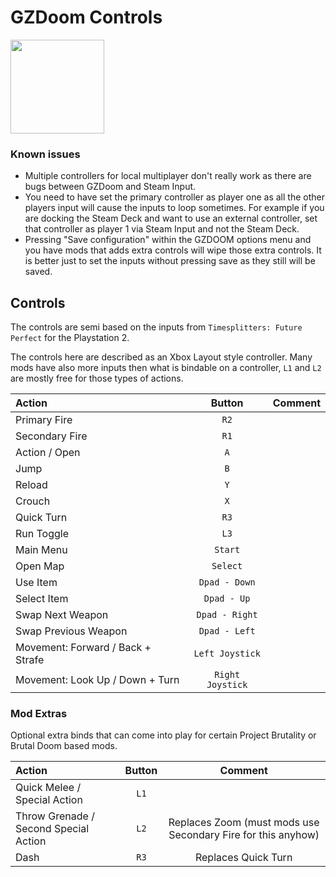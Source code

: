 # GZDoom Controls

<img src="../../../wiki_images/logos/gzdoom-logo.png" width="150">

### Known issues

- Multiple controllers for local multiplayer don't really work as there are bugs between GZDoom and Steam Input.
- You need to have set the primary controller as player one as all the other players input will cause the inputs to loop sometimes. For example if you are docking the Steam Deck and want to use an external controller, set that controller as player 1 via Steam Input and not the Steam Deck.
- Pressing "Save configuration" within the GZDOOM options menu and you have mods that adds extra controls will wipe those extra controls. It is better just to set the inputs without pressing save as they still will be saved.

## Controls

The controls are semi based on the inputs from `Timesplitters: Future Perfect` for the Playstation 2.

The controls here are described as an Xbox Layout style controller. Many mods have also more inputs then what is bindable on a controller, `L1` and `L2` are mostly free for those types of actions.

|  Action                                    |    Button        |    Comment      |
| :---                                      | :---:           |         :---:   |
| Primary Fire                              |   `R2`          |                 |
| Secondary Fire                            |   `R1`          |                |
| Action / Open                             |   `A`     |                |
| Jump                                      |   `B`     |                |
| Reload                                    |   `Y`     |                |
| Crouch                                    |   `X`     |                |
| Quick Turn                                |   `R3`     |            |
| Run Toggle                                |   `L3`     |                |
| Main Menu                                 |   `Start`     |         |
| Open Map                                  |   `Select`     |         |
| Use Item                                  |   `Dpad - Down`     |         |
| Select Item                               |   `Dpad - Up`     |         |
| Swap Next Weapon                          |   `Dpad - Right`     |         |
| Swap Previous Weapon                      |   `Dpad - Left`     |         |
| Movement: Forward / Back + Strafe         |   `Left Joystick`     |                  |
| Movement: Look Up / Down + Turn           |   `Right Joystick`     |                  |

### Mod Extras

Optional extra binds that can come into play for certain Project Brutality or Brutal Doom based mods.

|  Action                                    |    Button        |    Comment      |
| :---                                      | :---:           |         :---:   |
| Quick Melee / Special Action              |   `L1`          |                 |
| Throw Grenade / Second Special Action     |   `L2`          |    Replaces Zoom (must mods use Secondary Fire for this anyhow)          |
| Dash                                      |   `R3`          |    Replaces Quick Turn           |

